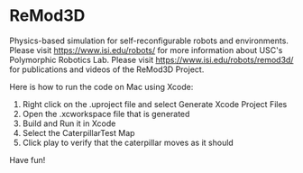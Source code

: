 # ReMod3D
Physics-based simulation for self-reconfigurable robots and environments.
Please visit https://www.isi.edu/robots/ for more information about USC's Polymorphic Robotics Lab.
Please visit https://www.isi.edu/robots/remod3d/ for publications and videos of the ReMod3D Project.

Here is how to run the code on Mac using Xcode:
1. Right click on the .uproject file and select Generate Xcode Project Files
2. Open the .xcworkspace file that is generated
3. Build and Run it in Xcode
4. Select the CaterpillarTest Map
5. Click play to verify that the caterpillar moves as it should

Have fun!


